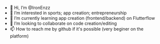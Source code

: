 - 👋 Hi, I’m @IronEnzz
- 👀 I’m interested in sports; app creation; entrepreneurship
- 🌱 I’m currently learning app creation (frontend/backend) on Flutterflow
- 💞️ I’m looking to collaborate on code creation/editing
- 📫 How to reach me by github if it's possible (very beginer on the platform)

<!---
IronEnzz/IronEnzz is a ✨ special ✨ repository because its `README.md` (this file) appears on your GitHub profile.
You can click the Preview link to take a look at your changes.
--->
